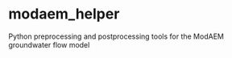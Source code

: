 # modaem_helper
Python preprocessing and postprocessing tools for the ModAEM groundwater flow model

